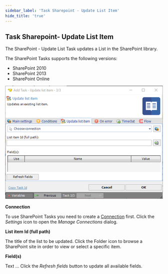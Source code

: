 ```yaml
---
sidebar_label: 'Task Sharepoint - Update List Item'
hide_title: 'true'
---
```


## Task Sharepoint- Update List Item

The SharePoint - Update List Task updates a List in the SharePoint library.
 
The SharePoint Tasks supports the following versions:

* SharePoint 2010
* SharePoint 2013
* SharePoint Online

![](../../../../../static/img/tasksharepointupdatelistitem.png)

**Connection**

To use SharePoint Tasks you need to create a [Connection](../../global-connections) first. Click the *Settings* icon to open the *Manage Connections* dialog.
 
**List item Id (full path)**

The title of the list to be updated. Click the Folder icon to browse a SharePoint site in order to view or select a specific item.
 
**Field(s)**

Text ...
Click the *Refresh fields* button to update all available fields.